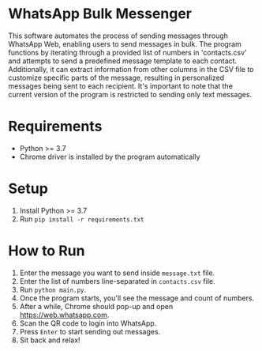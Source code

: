 # WhatsApp Bulk Messenger

This software automates the process of sending messages through WhatsApp Web, enabling users to send messages in bulk. The program functions by iterating through a provided list of numbers in 'contacts.csv' and attempts to send a predefined message template to each contact. Additionally, it can extract information from other columns in the CSV file to customize specific parts of the message, resulting in personalized messages being sent to each recipient. It's important to note that the current version of the program is restricted to sending only text messages.

# Requirements

- Python >= 3.7
- Chrome driver is installed by the program automatically

# Setup

1. Install Python >= 3.7
2. Run `pip install -r requirements.txt`

# How to Run

1. Enter the message you want to send inside `message.txt` file.
2. Enter the list of numbers line-separated in `contacts.csv` file.
3. Run `python main.py`.
4. Once the program starts, you'll see the message and count of numbers.
5. After a while, Chrome should pop-up and open https://web.whatsapp.com.
6. Scan the QR code to login into WhatsApp.
7. Press `Enter` to start sending out messages.
8. Sit back and relax!
